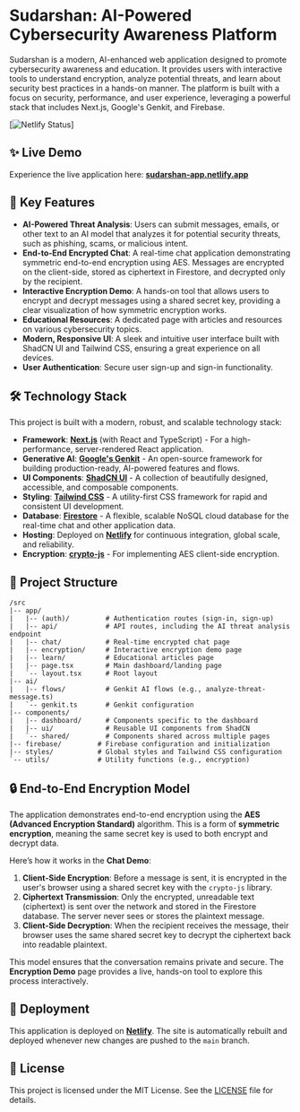 
# Sudarshan: AI-Powered Cybersecurity Awareness Platform

Sudarshan is a modern, AI-enhanced web application designed to promote cybersecurity awareness and education. It provides users with interactive tools to understand encryption, analyze potential threats, and learn about security best practices in a hands-on manner. The platform is built with a focus on security, performance, and user experience, leveraging a powerful stack that includes Next.js, Google's Genkit, and Firebase.

[![Netlify Status](https://api.netlify.com/api/v1/badges/a640bff1-5445-4c0c-a82d-79cd3f8c133f/deploy-status)]
## ✨ Live Demo

Experience the live application here: [**sudarshan-app.netlify.app**](https://mystic-sudarshan.netlify.app/)

## 🚀 Key Features

- **AI-Powered Threat Analysis**: Users can submit messages, emails, or other text to an AI model that analyzes it for potential security threats, such as phishing, scams, or malicious intent.
- **End-to-End Encrypted Chat**: A real-time chat application demonstrating symmetric end-to-end encryption using AES. Messages are encrypted on the client-side, stored as ciphertext in Firestore, and decrypted only by the recipient.
- **Interactive Encryption Demo**: A hands-on tool that allows users to encrypt and decrypt messages using a shared secret key, providing a clear visualization of how symmetric encryption works.
- **Educational Resources**: A dedicated page with articles and resources on various cybersecurity topics.
- **Modern, Responsive UI**: A sleek and intuitive user interface built with ShadCN UI and Tailwind CSS, ensuring a great experience on all devices.
- **User Authentication**: Secure user sign-up and sign-in functionality.

## 🛠️ Technology Stack

This project is built with a modern, robust, and scalable technology stack:

- **Framework**: [**Next.js**](https://nextjs.org/) (with React and TypeScript) - For a high-performance, server-rendered React application.
- **Generative AI**: [**Google's Genkit**](https://firebase.google.com/docs/genkit) - An open-source framework for building production-ready, AI-powered features and flows.
- **UI Components**: [**ShadCN UI**](https://ui.shadcn.com/) - A collection of beautifully designed, accessible, and composable components.
- **Styling**: [**Tailwind CSS**](https://tailwindcss.com/) - A utility-first CSS framework for rapid and consistent UI development.
- **Database**: [**Firestore**](https://firebase.google.com/docs/firestore) - A flexible, scalable NoSQL cloud database for the real-time chat and other application data.
- **Hosting**: Deployed on [**Netlify**](https://www.netlify.com/) for continuous integration, global scale, and reliability.
- **Encryption**: [**crypto-js**](https://github.com/brix/crypto-js) - For implementing AES client-side encryption.

## 📂 Project Structure

```
/src
|-- app/
|   |-- (auth)/         # Authentication routes (sign-in, sign-up)
|   |-- api/            # API routes, including the AI threat analysis endpoint
|   |-- chat/           # Real-time encrypted chat page
|   |-- encryption/     # Interactive encryption demo page
|   |-- learn/          # Educational articles page
|   |-- page.tsx        # Main dashboard/landing page
|   `-- layout.tsx      # Root layout
|-- ai/
|   |-- flows/          # Genkit AI flows (e.g., analyze-threat-message.ts)
|   `-- genkit.ts       # Genkit configuration
|-- components/
|   |-- dashboard/      # Components specific to the dashboard
|   |-- ui/             # Reusable UI components from ShadCN
|   `-- shared/         # Components shared across multiple pages
|-- firebase/         # Firebase configuration and initialization
|-- styles/           # Global styles and Tailwind CSS configuration
`-- utils/            # Utility functions (e.g., encryption)
```

## 🔒 End-to-End Encryption Model

The application demonstrates end-to-end encryption using the **AES (Advanced Encryption Standard)** algorithm. This is a form of **symmetric encryption**, meaning the same secret key is used to both encrypt and decrypt data.

Here’s how it works in the **Chat Demo**:

1.  **Client-Side Encryption**: Before a message is sent, it is encrypted in the user's browser using a shared secret key with the `crypto-js` library.
2.  **Ciphertext Transmission**: Only the encrypted, unreadable text (ciphertext) is sent over the network and stored in the Firestore database. The server never sees or stores the plaintext message.
3.  **Client-Side Decryption**: When the recipient receives the message, their browser uses the same shared secret key to decrypt the ciphertext back into readable plaintext.

This model ensures that the conversation remains private and secure. The **Encryption Demo** page provides a live, hands-on tool to explore this process interactively.

## 🚀 Deployment

This application is deployed on [**Netlify**](https://www.netlify.com/). The site is automatically rebuilt and deployed whenever new changes are pushed to the `main` branch.

## 📄 License

This project is licensed under the MIT License. See the [LICENSE](LICENSE) file for details.
